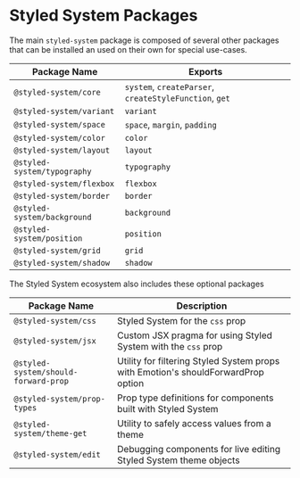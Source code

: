 
# Styled System Packages

The main `styled-system` package is composed of several other packages that can be installed an used on their own for special use-cases.

Package Name                | Exports
----------------------------|----
`@styled-system/core`       | `system`, `createParser`, `createStyleFunction`, `get`
`@styled-system/variant`    | `variant`
`@styled-system/space`      | `space`, `margin`, `padding`
`@styled-system/color`      | `color`
`@styled-system/layout`     | `layout`
`@styled-system/typography` | `typography`
`@styled-system/flexbox`    | `flexbox`
`@styled-system/border`     | `border`
`@styled-system/background` | `background`
`@styled-system/position`   | `position`
`@styled-system/grid`       | `grid`
`@styled-system/shadow`     | `shadow`

The Styled System ecosystem also includes these optional packages

Package Name    | Description
---|---
`@styled-system/css` | Styled System for the `css` prop
`@styled-system/jsx` | Custom JSX pragma for using Styled System with the `css` prop
`@styled-system/should-forward-prop`  | Utility for filtering Styled System props with Emotion's shouldForwardProp option
`@styled-system/prop-types` | Prop type definitions for components built with Styled System
`@styled-system/theme-get` | Utility to safely access values from a theme
`@styled-system/edit` | Debugging components for live editing Styled System theme objects
